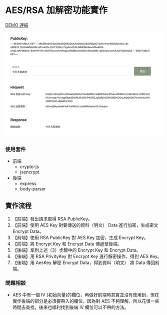 # AES/RSA 加解密功能實作

[DEMO 連結](https://miahsuwork.github.io/angular-tdx/#/other)

![AES/RSA 加解密功能實作](https://github.com/miahsuwork/angular-tdx/blob/master/src/assets/images/introduce/project2.png)

### 使用套件

- 前端
  - crypto-js
  - jsencrypt
- 後端
  - express
  - body-parser

## 實作流程

1. 【前端】發出請求取得 RSA PublicKey。
2. 【前端】使用 AES Key 對要傳送的資料（明文） Data 進行加密，生成密文 Encrypt Data。
3. 【前端】使用 RSA PublicKey 對 AES Key 加密，生成 Encrypt Key。
4. 【前端】將 Encrypt Key 和 Encrypt Data 傳遞至後端。
5. 【後端】拿到上述（3）步驟中的 Encrypt Key 和 Encrypt Data。
6. 【後端】用 RSA PrivityKey 對 Encrypt Key 進行解密操作，得到 AES Key。
7. 【後端】用 AesKey 解密 Encrypt Data，得到資料（明文） 將 Data 傳回前端。

### 問題相談

- AES 中有一個 IV (初始向量)的欄位，再做好前端時其實並沒有使用到，但在實作後端的部分是必須要帶入的欄位，因為對 AES 不夠理解，所以花很一些時間去查找，後來也順利找到後端 IV 欄位可以不帶的方法。
